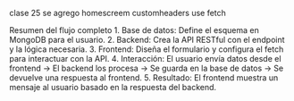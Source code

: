 clase 25 se agrego homescreem  customheaders use fetch 

Resumen del flujo completo
    1. Base de datos: Define el esquema en MongoDB para el usuario.
    2. Backend: Crea la API RESTful con el endpoint y la lógica necesaria.
    3. Frontend: Diseña el formulario y configura el fetch para           interactuar con la API.
    4. Interacción: El usuario envía datos desde el frontend → El backend los procesa → Se guarda en la base de datos → Se devuelve una respuesta al frontend.
    5. Resultado: El frontend muestra un mensaje al usuario basado en la respuesta del backend.